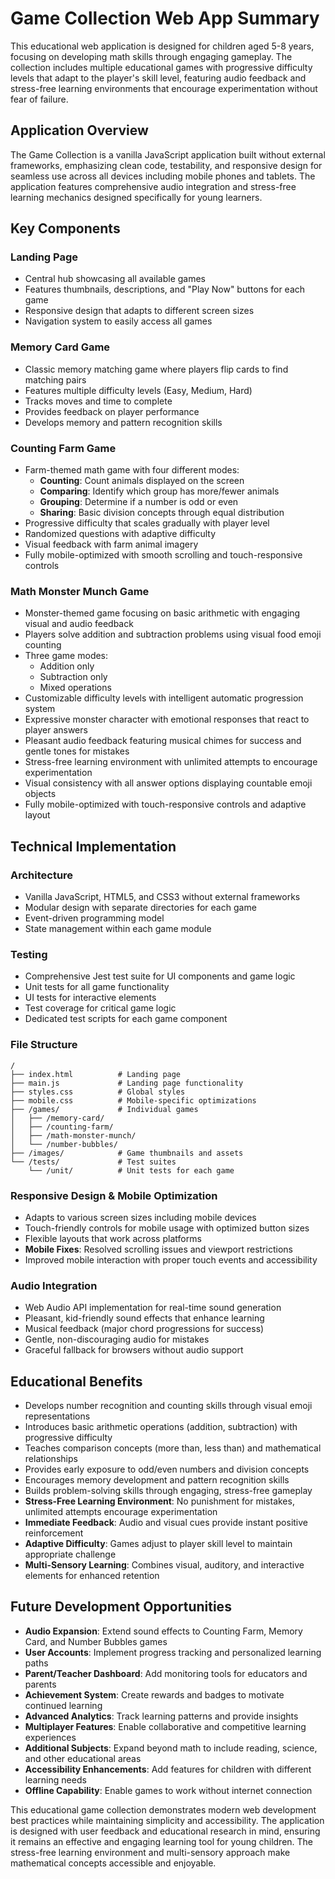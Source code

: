 # Game Collection Web App Summary

This educational web application is designed for children aged 5-8 years, focusing on developing math skills through engaging gameplay. The collection includes multiple educational games with progressive difficulty levels that adapt to the player's skill level, featuring audio feedback and stress-free learning environments that encourage experimentation without fear of failure.

## Application Overview

The Game Collection is a vanilla JavaScript application built without external frameworks, emphasizing clean code, testability, and responsive design for seamless use across all devices including mobile phones and tablets. The application features comprehensive audio integration and stress-free learning mechanics designed specifically for young learners.

## Key Components

### Landing Page
- Central hub showcasing all available games
- Features thumbnails, descriptions, and "Play Now" buttons for each game
- Responsive design that adapts to different screen sizes
- Navigation system to easily access all games

### Memory Card Game
- Classic memory matching game where players flip cards to find matching pairs
- Features multiple difficulty levels (Easy, Medium, Hard)
- Tracks moves and time to complete
- Provides feedback on player performance
- Develops memory and pattern recognition skills

### Counting Farm Game
- Farm-themed math game with four different modes:
  - **Counting**: Count animals displayed on the screen
  - **Comparing**: Identify which group has more/fewer animals
  - **Grouping**: Determine if a number is odd or even
  - **Sharing**: Basic division concepts through equal distribution
- Progressive difficulty that scales gradually with player level
- Randomized questions with adaptive difficulty
- Visual feedback with farm animal imagery
- Fully mobile-optimized with smooth scrolling and touch-responsive controls

### Math Monster Munch Game
- Monster-themed game focusing on basic arithmetic with engaging visual and audio feedback
- Players solve addition and subtraction problems using visual food emoji counting
- Three game modes:
  - Addition only
  - Subtraction only
  - Mixed operations
- Customizable difficulty levels with intelligent automatic progression system
- Expressive monster character with emotional responses that react to player answers
- Pleasant audio feedback featuring musical chimes for success and gentle tones for mistakes
- Stress-free learning environment with unlimited attempts to encourage experimentation
- Visual consistency with all answer options displaying countable emoji objects
- Fully mobile-optimized with touch-responsive controls and adaptive layout

## Technical Implementation

### Architecture
- Vanilla JavaScript, HTML5, and CSS3 without external frameworks
- Modular design with separate directories for each game
- Event-driven programming model
- State management within each game module

### Testing
- Comprehensive Jest test suite for UI components and game logic
- Unit tests for all game functionality
- UI tests for interactive elements
- Test coverage for critical game logic
- Dedicated test scripts for each game component

### File Structure
```
/
├── index.html          # Landing page
├── main.js             # Landing page functionality
├── styles.css          # Global styles
├── mobile.css          # Mobile-specific optimizations
├── /games/             # Individual games
│   ├── /memory-card/
│   ├── /counting-farm/
│   ├── /math-monster-munch/
│   └── /number-bubbles/
├── /images/            # Game thumbnails and assets
└── /tests/             # Test suites
    └── /unit/          # Unit tests for each game
```

### Responsive Design & Mobile Optimization
- Adapts to various screen sizes including mobile devices
- Touch-friendly controls for mobile usage with optimized button sizes
- Flexible layouts that work across platforms
- **Mobile Fixes**: Resolved scrolling issues and viewport restrictions
- Improved mobile interaction with proper touch events and accessibility

### Audio Integration
- Web Audio API implementation for real-time sound generation
- Pleasant, kid-friendly sound effects that enhance learning
- Musical feedback (major chord progressions for success)
- Gentle, non-discouraging audio for mistakes
- Graceful fallback for browsers without audio support

## Educational Benefits

- Develops number recognition and counting skills through visual emoji representations
- Introduces basic arithmetic operations (addition, subtraction) with progressive difficulty
- Teaches comparison concepts (more than, less than) and mathematical relationships
- Provides early exposure to odd/even numbers and division concepts
- Encourages memory development and pattern recognition skills
- Builds problem-solving skills through engaging, stress-free gameplay
- **Stress-Free Learning Environment**: No punishment for mistakes, unlimited attempts encourage experimentation
- **Immediate Feedback**: Audio and visual cues provide instant positive reinforcement
- **Adaptive Difficulty**: Games adjust to player skill level to maintain appropriate challenge
- **Multi-Sensory Learning**: Combines visual, auditory, and interactive elements for enhanced retention

## Future Development Opportunities

- **Audio Expansion**: Extend sound effects to Counting Farm, Memory Card, and Number Bubbles games
- **User Accounts**: Implement progress tracking and personalized learning paths
- **Parent/Teacher Dashboard**: Add monitoring tools for educators and parents
- **Achievement System**: Create rewards and badges to motivate continued learning
- **Advanced Analytics**: Track learning patterns and provide insights
- **Multiplayer Features**: Enable collaborative and competitive learning experiences
- **Additional Subjects**: Expand beyond math to include reading, science, and other educational areas
- **Accessibility Enhancements**: Add features for children with different learning needs
- **Offline Capability**: Enable games to work without internet connection

This educational game collection demonstrates modern web development best practices while maintaining simplicity and accessibility. The application is designed with user feedback and educational research in mind, ensuring it remains an effective and engaging learning tool for young children. The stress-free learning environment and multi-sensory approach make mathematical concepts accessible and enjoyable.

